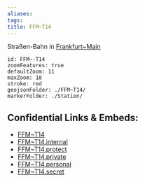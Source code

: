 ```yaml
---
aliases: 
tags: 
title: FFM~T14
---
```

Straßen-Bahn in [Frankfurt~Main](geo/Continent/Europe/Germany/West/Hessen/City/Frankfurt~Main.md) 

```leaflet
id: FFM~-T14
zoomFeatures: true 
defaultZoom: 11 
maxZoom: 18
stroke: red
geojsonFolder: ./FFM~T14/
markerFolder: ./Station/
```



## Confidential Links & Embeds: 
- [FFM~T14](../../../../../../../../../_public/geo/Continent/Europe/Germany/West/Hessen/City/Frankfurt~Main/FFM~T14.md) 
- [FFM~T14.internal](../../../../../../../../../_internal/geo/Continent/Europe/Germany/West/Hessen/City/Frankfurt~Main/FFM~T14.internal.md) 
- [FFM~T14.protect](../../../../../../../../../_protect/geo/Continent/Europe/Germany/West/Hessen/City/Frankfurt~Main/FFM~T14.protect.md) 
- [FFM~T14.private](../../../../../../../../../_private/geo/Continent/Europe/Germany/West/Hessen/City/Frankfurt~Main/FFM~T14.private.md) 
- [FFM~T14.personal](../../../../../../../../../_personal/geo/Continent/Europe/Germany/West/Hessen/City/Frankfurt~Main/FFM~T14.personal.md) 
- [FFM~T14.secret](../../../../../../../../../_secret/geo/Continent/Europe/Germany/West/Hessen/City/Frankfurt~Main/FFM~T14.secret.md) 
